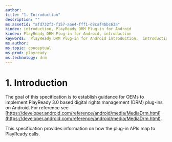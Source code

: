 ```yaml
---
author: 
title: "1. Introduction"
description: ""
ms.assetid: "afd732f3-f157-aae4-fff1-d8caf4bbc63a"
kindex: introduction, PlayReady DRM Plug-in for Android
kindex: PlayReady DRM Plug-in for Android, introduction
keywords:  PlayReady DRM Plug-in for Android introduction,  introduction PlayReady DRM Plug-in for Android
ms.author: 
ms.topic: conceptual
ms.prod: playready
ms.technology: drm
---
```



# 1. Introduction
   
  
The goal of this specification is to establish guidance for OEMs to implement PlayReady 3.0 based digital rights management (DRM) plug-ins on Android. For reference see [https://developer.android.com/reference/android/media/MediaDrm.html](https://developer.android.com/reference/android/media/MediaDrm.html).  
   
  
This specification provides information on how the plug-in APIs map to PlayReady calls.  
 
